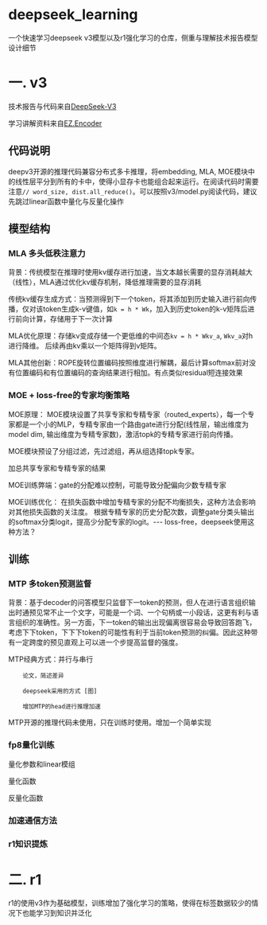 # deepseek_learning
一个快速学习deepseek v3模型以及r1强化学习的仓库，侧重与理解技术报告模型设计细节

# 一. v3
技术报告与代码来自[DeepSeek-V3](https://github.com/deepseek-ai/DeepSeek-V3)

学习讲解资料来自[EZ.Encoder](https://www.youtube.com/@ez.encoder.academy)

## 代码说明
deepv3开源的推理代码兼容分布式多卡推理，将embedding, MLA, MOE模块中的线性层平分到所有的卡中，使得小显存卡也能组合起来运行。在阅读代码时需要注意`// word_size, dist.all_reduce()`。可以按照v3/model.py阅读代码，建议先跳过linear函数中量化与反量化操作


## 模型结构
### MLA 多头低秩注意力
背景：传统模型在推理时使用kv缓存进行加速，当文本越长需要的显存消耗越大（线性），MLA通过优化kv缓存机制，降低推理需要的显存消耗

传统kv缓存生成方式：当预测得到下一个token，将其添加到历史输入进行前向传播，仅对该token生成k-v键值，如`k = h * Wk`，加入到历史token的k-v矩阵后进行前向计算，存储用于下一次计算

MLA优化原理：存储kv变成存储一个更低维的中间态`kv = h * Wkv_a`, `Wkv_a`对h进行降维。 后续再由kv乘以一个矩阵得到v矩阵。

MLA其他创新：ROPE旋转位置编码按照维度进行解耦，最后计算softmax前对没有位置编码和有位置编码的查询结果进行相加。有点类似residual短连接效果


### MOE + loss-free的专家均衡策略
MOE原理：
MOE模块设置了共享专家和专精专家（routed_experts），每一个专家都是一个小的MLP，专精专家由一个路由gate进行分配(线性层，输出维度为model dim, 输出维度为专精专家数)，激活topk的专精专家进行前向传播。

MOE模块预设了分组过滤，先过滤组，再从组选择topk专家。

加总共享专家和专精专家的结果

MOE训练弊端：gate的分配难以控制，可能导致分配偏向少数专精专家

MOE训练优化：
        在损失函数中增加专精专家的分配不均衡损失，这种方法会影响对其他损失函数的关注度。
        根据专精专家的历史分配次数，调整gate分类头输出的softmax分类logit，提高少分配专家的logit。--- loss-free，deepseek使用这种方法？
           
## 训练
### MTP 多token预测监督 
背景：基于decoder的问答模型只监督下一token的预测，但人在进行语言组织输出时通预见常不止一个文字，可能是一个词、一个句柄或一小段话，这更有利与语言组织的准确性。另一方面，下一token的输出出现偏离很容易会导致回答跑飞，考虑下下token，下下下token的可能性有利于当前token预测的纠偏。因此这种带有一定跨度的预见直观上可以进一个步提高监督的强度。

MTP经典方式：并行与串行
        
        论文，简述差异
        
        deepseek采用的方式 [图]

        增加MTP的head进行推理加速


MTP开源的推理代码未使用，只在训练时使用。增加一个简单实现

### fp8量化训练
量化参数和linear模组

量化函数

反量化函数

### 加速通信方法

### r1知识提炼


# 二. r1
r1的使用v3作为基础模型，训练增加了强化学习的策略，使得在标签数据较少的情况下也能学习到知识并泛化
